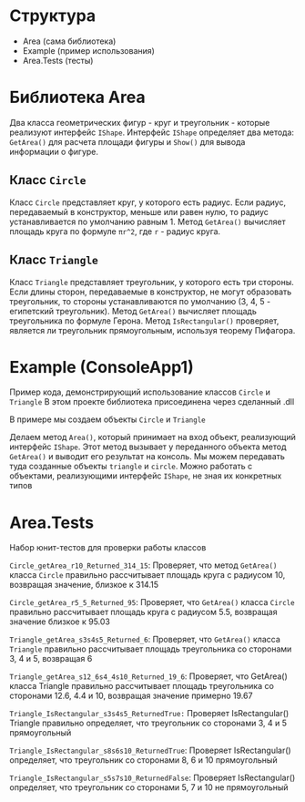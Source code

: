 # Структура
- Area (сама библиотека)
- Example (пример использования)
- Area.Tests (тесты)

# Библиотека Area

Два класса геометрических фигур - круг и треугольник - которые реализуют интерфейс `IShape`. 
Интерфейс `IShape` определяет два метода: `GetArea()` для расчета площади фигуры и `Show()` для вывода информации о фигуре.

## Класс `Circle`

Класс `Circle` представляет круг, у которого есть радиус. Если радиус, передаваемый в конструктор, меньше или равен нулю, то радиус устанавливается по умолчанию равным 1. 
Метод `GetArea()` вычисляет площадь круга по формуле `πr^2`, где `r` - радиус круга.

## Класс `Triangle`

Класс `Triangle` представляет треугольник, у которого есть три стороны. Если длины сторон, передаваемые в конструктор, не могут образовать треугольник, то стороны устанавливаются по умолчанию (3, 4, 5 - египетский треугольник). 
Метод `GetArea()` вычисляет площадь треугольника по формуле Герона. 
Метод `IsRectangular()` проверяет, является ли треугольник прямоугольным, используя теорему Пифагора.


# Example (ConsoleApp1)

Пример кода, демонстрирующий использование классов `Circle` и `Triangle`
В этом проекте библиотека присоединена через сделанный .dll

В примере мы создаем объекты `Circle` и `Triangle`

Делаем  метод `Area()`, который принимает на вход объект, реализующий интерфейс `IShape`. Этот метод вызывает у переданного объекта метод `GetArea()` и выводит его результат на консоль. Мы можем передавать туда созданные объекты `triangle` и `circle`. Можно работать с объектами, реализующими интерфейс `IShape`, не зная их конкретных типов

# Area.Tests

Набор юнит-тестов для проверки работы классов

`Circle_getArea_r10_Returned_314_15`: Проверяет, что метод `GetArea()` класса `Circle` правильно рассчитывает площадь круга с радиусом 10, возвращая значение, близкое к 314.15

`Circle_getArea_r5_5_Returned_95`: Проверяет, что  `GetArea()` класса `Circle` правильно рассчитывает площадь круга с радиусом 5.5, возвращая значение близкое к 95.03

`Triangle_getArea_s3s4s5_Returned_6`: Проверяет, что `GetArea()` класса `Triangle` правильно рассчитывает площадь треугольника со сторонами 3, 4 и 5, возвращая 6

`Triangle_getArea_s12_6s4_4s10_Returned_19_6`: Проверяет, что GetArea() класса Triangle правильно рассчитывает площадь треугольника со сторонами 12.6, 4.4 и 10, возвращая значение примерно 19.67

`Triangle_IsRectangular_s3s4s5_ReturnedTrue:` Проверяет IsRectangular() Triangle правильно определяет, что треугольник со сторонами 3, 4 и 5 прямоугольный

`Triangle_IsRectangular_s8s6s10_ReturnedTrue`: Проверяет IsRectangular() определяет, что треугольник со сторонами 8, 6 и 10 прямоугольный

`Triangle_IsRectangular_s5s7s10_ReturnedFalse`: Проверяет IsRectangular() определяет, что треугольник со сторонами 5, 7 и 10 не прямоугольный
